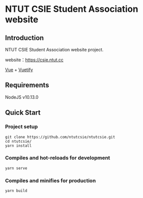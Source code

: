 # NTUT CSIE Student Association website

## Introduction

NTUT CSIE Student Association website project.

website：https://csie.ntut.cc

[Vue](https://vuejs.org) + [Vuetify](https://vuetifyjs.com)

## Requirements

NodeJS v10.13.0

## Quick Start

### Project setup
```
git clone https://github.com/ntutcsie/ntutcsie.git
cd ntutcsie/
yarn install
```

### Compiles and hot-reloads for development
```
yarn serve
```

### Compiles and minifies for production
```
yarn build
```
